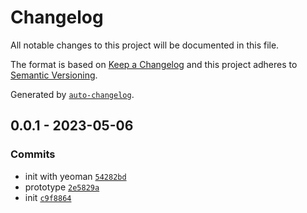 # Changelog

All notable changes to this project will be documented in this file.

The format is based on [Keep a Changelog](https://keepachangelog.com/en/1.0.0/)
and this project adheres to [Semantic Versioning](https://semver.org/spec/v2.0.0.html).

Generated by [`auto-changelog`](https://github.com/CookPete/auto-changelog).

## 0.0.1 - 2023-05-06

### Commits

- init with yeoman [`54282bd`](https://github.com/sh-cho/vscode-fluent-bit/commit/54282bd23b33cdf86e7b098fab9075b8b76deb34)
- prototype [`2e5829a`](https://github.com/sh-cho/vscode-fluent-bit/commit/2e5829aa0e807900999a7e7b562b0942166af148)
- init [`c9f8864`](https://github.com/sh-cho/vscode-fluent-bit/commit/c9f886486080f49e520eeda4b41222ba5406b774)
